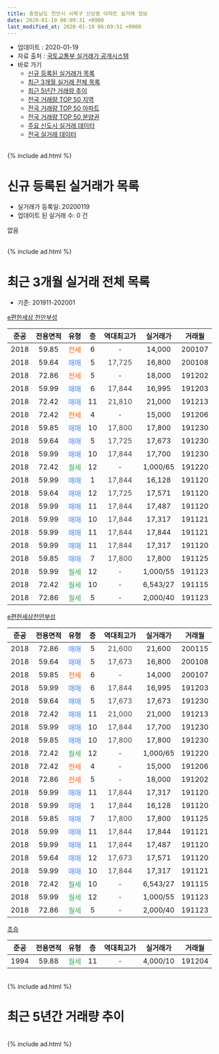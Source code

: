 ```yaml
---
title: 충청남도 천안시 서북구 신당동 아파트 실거래 정보
date: 2020-01-19 06:09:31 +0900
last_modified_at: 2020-01-19 06:09:31 +0900
---
```


* 업데이트 : 2020-01-19
* 자료 출처 : [국토교통부 실거래가 공개시스템](http://rt.molit.go.kr)
* 바로 가기
    * [신규 등록된 실거래가 목록](#신규-등록된-실거래가-목록)
    * [최근 3개월 실거래 전체 목록](#최근-3개월-실거래-전체-목록)
    * [최근 5년간 거래량 추이](#최근-5년간-거래량-추이)
    * [전국 거래량 TOP 50 지역](https://apt-info.github.io/apt-trade-info/최근-3개월-전국에서-가장-거래가-많이-발생한-지역)
    * [전국 거래량 TOP 50 아파트](https://apt-info.github.io/apt-trade-info/최근-3개월-전국에서-가장-거래가-많이-발생한-아파트)
    * [전국 거래량 TOP 50 분양권](https://apt-info.github.io/apt-trade-info/최근-3개월-전국에서-가장-거래가-많이-발생한-분양권)
    * [주요 신도시 실거래 데이터](https://apt-info.github.io/apt-trade-info/주요-신도시)
    * [전국 실거래 데이터](https://apt-info.github.io/apt-trade-info/전국)
<br>
{% include ad.html %}
<br>

# 신규 등록된 실거래가 목록
* 실거래가 등록일: 20200119
* 업데이트 된 실거래 수: 0 건

없음

<br>
{% include ad.html %}
<br>

# 최근 3개월 실거래 전체 목록
* 기준: 201911-202001


[e편한세상 천안부성](https://search.naver.com/search.naver?query=%EC%B6%A9%EC%B2%AD%EB%82%A8%EB%8F%84+%EC%B2%9C%EC%95%88%EC%8B%9C+%EC%84%9C%EB%B6%81%EA%B5%AC+%EC%8B%A0%EB%8B%B9%EB%8F%99+e%ED%8E%B8%ED%95%9C%EC%84%B8%EC%83%81+%EC%B2%9C%EC%95%88%EB%B6%80%EC%84%B1)

|준공|전용면적|유형|층|역대최고가|실거래가|거래월|
|:---:|:---:|:---:|:---:|:---:|:---:|:---:|
|2018|59.85|<span style="color:#ff5a00">전세</span>|6|<span style="color:#444444">-</span>|14,000|200107|
|2018|59.64|<span style="color:#4285f3">매매</span>|5|<span style="color:#444444">17,725</span>|16,800|200108|
|2018|72.86|<span style="color:#ff5a00">전세</span>|5|<span style="color:#444444">-</span>|18,000|191202|
|2018|59.99|<span style="color:#4285f3">매매</span>|6|<span style="color:#444444">17,844</span>|16,995|191203|
|2018|72.42|<span style="color:#4285f3">매매</span>|11|<span style="color:#444444">21,810</span>|21,000|191213|
|2018|72.42|<span style="color:#ff5a00">전세</span>|4|<span style="color:#444444">-</span>|15,000|191206|
|2018|59.85|<span style="color:#4285f3">매매</span>|10|<span style="color:#444444">17,800</span>|17,800|191230|
|2018|59.64|<span style="color:#4285f3">매매</span>|5|<span style="color:#444444">17,725</span>|17,673|191230|
|2018|59.99|<span style="color:#4285f3">매매</span>|10|<span style="color:#444444">17,844</span>|17,700|191230|
|2018|72.42|<span style="color:#34a853">월세</span>|12|<span style="color:#444444">-</span>|1,000/65|191220|
|2018|59.99|<span style="color:#4285f3">매매</span>|1|<span style="color:#444444">17,844</span>|16,128|191120|
|2018|59.64|<span style="color:#4285f3">매매</span>|12|<span style="color:#444444">17,725</span>|17,571|191120|
|2018|59.99|<span style="color:#4285f3">매매</span>|11|<span style="color:#444444">17,844</span>|17,487|191120|
|2018|59.99|<span style="color:#4285f3">매매</span>|10|<span style="color:#444444">17,844</span>|17,317|191121|
|2018|59.99|<span style="color:#4285f3">매매</span>|11|<span style="color:#444444">17,844</span>|17,844|191121|
|2018|59.99|<span style="color:#4285f3">매매</span>|11|<span style="color:#444444">17,844</span>|17,317|191120|
|2018|59.85|<span style="color:#4285f3">매매</span>|7|<span style="color:#444444">17,800</span>|17,800|191125|
|2018|59.99|<span style="color:#34a853">월세</span>|12|<span style="color:#444444">-</span>|1,000/55|191123|
|2018|72.42|<span style="color:#34a853">월세</span>|10|<span style="color:#444444">-</span>|6,543/27|191115|
|2018|72.86|<span style="color:#34a853">월세</span>|5|<span style="color:#444444">-</span>|2,000/40|191123|

[e편한세상천안부성](https://search.naver.com/search.naver?query=%EC%B6%A9%EC%B2%AD%EB%82%A8%EB%8F%84+%EC%B2%9C%EC%95%88%EC%8B%9C+%EC%84%9C%EB%B6%81%EA%B5%AC+%EC%8B%A0%EB%8B%B9%EB%8F%99+e%ED%8E%B8%ED%95%9C%EC%84%B8%EC%83%81%EC%B2%9C%EC%95%88%EB%B6%80%EC%84%B1)

|준공|전용면적|유형|층|역대최고가|실거래가|거래월|
|:---:|:---:|:---:|:---:|:---:|:---:|:---:|
|2018|72.86|<span style="color:#4285f3">매매</span>|5|<span style="color:#444444">21,600</span>|21,600|200115|
|2018|59.64|<span style="color:#4285f3">매매</span>|5|<span style="color:#444444">17,673</span>|16,800|200108|
|2018|59.85|<span style="color:#ff5a00">전세</span>|6|<span style="color:#444444">-</span>|14,000|200107|
|2018|59.99|<span style="color:#4285f3">매매</span>|6|<span style="color:#444444">17,844</span>|16,995|191203|
|2018|59.64|<span style="color:#4285f3">매매</span>|5|<span style="color:#444444">17,673</span>|17,673|191230|
|2018|72.42|<span style="color:#4285f3">매매</span>|11|<span style="color:#444444">21,000</span>|21,000|191213|
|2018|59.99|<span style="color:#4285f3">매매</span>|10|<span style="color:#444444">17,844</span>|17,700|191230|
|2018|59.85|<span style="color:#4285f3">매매</span>|10|<span style="color:#444444">17,800</span>|17,800|191230|
|2018|72.42|<span style="color:#34a853">월세</span>|12|<span style="color:#444444">-</span>|1,000/65|191220|
|2018|72.42|<span style="color:#ff5a00">전세</span>|4|<span style="color:#444444">-</span>|15,000|191206|
|2018|72.86|<span style="color:#ff5a00">전세</span>|5|<span style="color:#444444">-</span>|18,000|191202|
|2018|59.99|<span style="color:#4285f3">매매</span>|11|<span style="color:#444444">17,844</span>|17,317|191120|
|2018|59.99|<span style="color:#4285f3">매매</span>|1|<span style="color:#444444">17,844</span>|16,128|191120|
|2018|59.85|<span style="color:#4285f3">매매</span>|7|<span style="color:#444444">17,800</span>|17,800|191125|
|2018|59.99|<span style="color:#4285f3">매매</span>|11|<span style="color:#444444">17,844</span>|17,844|191121|
|2018|59.99|<span style="color:#4285f3">매매</span>|11|<span style="color:#444444">17,844</span>|17,487|191120|
|2018|59.64|<span style="color:#4285f3">매매</span>|12|<span style="color:#444444">17,673</span>|17,571|191120|
|2018|59.99|<span style="color:#4285f3">매매</span>|10|<span style="color:#444444">17,844</span>|17,317|191121|
|2018|72.42|<span style="color:#34a853">월세</span>|10|<span style="color:#444444">-</span>|6,543/27|191115|
|2018|59.99|<span style="color:#34a853">월세</span>|12|<span style="color:#444444">-</span>|1,000/55|191123|
|2018|72.86|<span style="color:#34a853">월세</span>|5|<span style="color:#444444">-</span>|2,000/40|191123|


<script async src="//pagead2.googlesyndication.com/pagead/js/adsbygoogle.js"></script>
<!-- 기본 -->
<ins class="adsbygoogle"
     style="display:block"
     data-ad-client="ca-pub-1142216861245946"
     data-ad-slot="4805727019"
     data-ad-format="auto"
     data-full-width-responsive="true"></ins>
<script>
(adsbygoogle = window.adsbygoogle || []).push({});
</script>


[조승](https://search.naver.com/search.naver?query=%EC%B6%A9%EC%B2%AD%EB%82%A8%EB%8F%84+%EC%B2%9C%EC%95%88%EC%8B%9C+%EC%84%9C%EB%B6%81%EA%B5%AC+%EC%8B%A0%EB%8B%B9%EB%8F%99+%EC%A1%B0%EC%8A%B9)

|준공|전용면적|유형|층|역대최고가|실거래가|거래월|
|:---:|:---:|:---:|:---:|:---:|:---:|:---:|
|1994|59.88|<span style="color:#34a853">월세</span>|11|<span style="color:#444444">-</span>|4,000/10|191204|


<br>
{% include ad.html %}
<br>

# 최근 5년간 거래량 추이


<div style="width:100%;">
    <canvas id="deal_progress" height="200"></canvas>
</div>

<script>
new Chart(document.getElementById("deal_progress"), {
    type: 'line',
    data: {
        labels: ['201501','201502','201503','201504','201505','201506','201507','201508','201509','201510','201511','201512','201601','201602','201603','201604','201605','201606','201607','201608','201609','201610','201611','201612','201701','201702','201703','201704','201705','201706','201707','201708','201709','201710','201711','201712','201801','201802','201803','201804','201805','201806','201807','201808','201809','201810','201811','201812','201901','201902','201903','201904','201905','201906','201907','201908','201909','201910','201911','201912','202001'],
        datasets: [{
            label: '매매',
            pointRadius: 1,
            data: [1, 0, 4, 2, 3, 1, 0, 0, 1, 3, 1, 2, 0, 0, 0, 0, 1, 2, 1, 0, 1, 1, 4, 3, 0, 0, 1, 0, 1, 3, 0, 0, 2, 0, 1, 1, 12, 8, 12, 11, 2, 4, 3, 2, 2, 0, 0, 1, 3, 1, 3, 1, 1, 2, 1, 1, 1, 2, 14, 10, 3],
            borderColor: "rgba(255, 201, 14, 1)",
            backgroundColor: "rgba(255, 201, 14, 0.5)",
            fill: false,
            lineTension: 0
        },{
            label: '전월세',
            pointRadius: 1,
            data: [0, 0, 0, 2, 1, 3, 0, 0, 0, 0, 1, 1, 2, 1, 1, 0, 0, 1, 0, 0, 0, 1, 0, 0, 1, 0, 0, 1, 0, 0, 1, 1, 1, 1, 1, 0, 1, 12, 18, 17, 14, 6, 5, 1, 2, 3, 1, 1, 6, 5, 0, 3, 6, 5, 2, 2, 3, 7, 6, 7, 2],
            borderColor: "rgba(0, 141, 185, 1)",
            backgroundColor: "rgba(0, 141, 185, 0.5)",
            fill: false,
            lineTension: 0
        }
        ]
    },
    options: {
        responsive: true,
        title: {
            display: false
        },
        tooltips: {
            mode: 'index',
            intersect: false
        },
        hover: {
            mode: 'nearest',
            intersect: true
        },
        scales: {
            xAxes: [{
                display: true,
                scaleLabel: {
                    display: true,
                    labelString: '년/월'
                }
            }],
            yAxes: [{
                display: true,
                ticks: {
                    suggestedMin: 0,
                },
                scaleLabel: {
                    display: true,
                    labelString: '실거래 수'
                }
            }]
        }
    }
});

</script>


<br>
{% include ad.html %}
<br>

